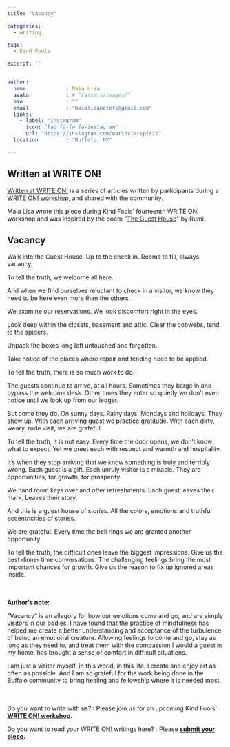 ```yaml
---
title: "Vacancy"

categories:
  - writing

tags:
  - Kind Fools

excerpt: ''


author:
  name             : Maia Lisa
  avatar           : # "/assets/images/"
  bio              : ""
  email            : "maialisapeters@gmail.com"
  links:
    - label: "Instagram"
      icon: "fab fa-fw fa-instagram"
      url: "https://instagram.com/earthstarspirit"
  location         : "Buffalo, NY"

---
```


## Written at WRITE ON!

[Written at WRITE ON!](/writtenat/) is a series of articles written by
participants during a [WRITE ON! workshop](/writeon), and shared with the community.

Maia Lisa wrote this piece during Kind Fools' fourteenth WRITE ON! workshop
and was inspired by the poem "[The Guest House](
https://www.scottishpoetrylibrary.org.uk/poem/guest-house/)" by Rumi.

## Vacancy

Walk into the Guest House. Up to the check in. Rooms to fill, always vacancy.

To tell the truth, we welcome all here.

And when we find ourselves reluctant to check in a visitor,
we know they need to be here even more than the others.

We examine our reservations. We look discomfort right in the eyes.

Look deep within the closets, basement and attic.
Clear the cobwebs, tend to the spiders.

Unpack the boxes long left untouched and forgotten.

Take notice of the places where repair and tending need to be applied.

To tell the truth, there is so much work to do.

The guests continue to arrive, at all hours.
Sometimes they barge in and bypass the welcome desk.
Other times they enter so quietly we don’t even notice
until we look up from our ledger.

But come they do. On sunny days. Rainy days. Mondays and holidays.
They show up. With each arriving guest we practice gratitude.
With each dirty, weary, rude visit, we are grateful.

To tell the truth, it is not easy. Every time the door opens,
we don’t know what to expect. Yet we greet each with respect
and warmth and hospitality.

It’s when they stop arriving that we know something is truly and
terribly wrong. Each guest is a gift. Each unruly visitor is a miracle.
They are opportunities, for growth, for prosperity.

We hand room keys over and offer refreshments.
Each guest leaves their mark. Leaves their story.

And this is a guest house of stories. All the colors,
emotions and truthful eccentricities of stories.

We are grateful. Every time the bell rings we are granted another opportunity.

To tell the truth, the difficult ones leave the biggest impressions.
Give us the best dinner time conversations. The challenging feelings
bring the most important chances for growth. Give us the reason to
fix up ignored areas inside. 

<br><br>
**Author's note:**

"Vacancy" is an allegory for how our emotions come and go,
and are simply visitors in our bodies. I have found that the practice
of mindfulness has helped me create a better understanding and acceptance
of the turbulence of being an emotional creature. Allowing feelings to 
come and go, stay as long as they need to, and treat them with the
compassion I would a guest in my home, has brought a sense of comfort
in difficult situations.

I am just a visitor myself, in this world, in this life. I create
and enjoy art as often as possible. And I am so grateful for the work
being done in the Buffalo community to bring healing and fellowship
where it is needed most. 

<br><br>
Do you want to write with us?
:    Please join us for an upcoming Kind Fools' **[WRITE ON! workshop](/writeon/).**

Do you want to read your WRITE ON! writings here?
: Please **[submit your piece](/submit/).**
